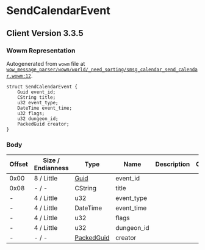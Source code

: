 # SendCalendarEvent

## Client Version 3.3.5

### Wowm Representation

Autogenerated from `wowm` file at [`wow_message_parser/wowm/world/_need_sorting/smsg_calendar_send_calendar.wowm:12`](https://github.com/gtker/wow_messages/tree/main/wow_message_parser/wowm/world/_need_sorting/smsg_calendar_send_calendar.wowm#L12).
```rust,ignore
struct SendCalendarEvent {
    Guid event_id;
    CString title;
    u32 event_type;
    DateTime event_time;
    u32 flags;
    u32 dungeon_id;
    PackedGuid creator;
}
```
### Body

| Offset | Size / Endianness | Type | Name | Description | Comment |
| ------ | ----------------- | ---- | ---- | ----------- | ------- |
| 0x00 | 8 / Little | [Guid](../spec/packed-guid.md) | event_id |  |  |
| 0x08 | - / - | CString | title |  |  |
| - | 4 / Little | u32 | event_type |  |  |
| - | 4 / Little | DateTime | event_time |  |  |
| - | 4 / Little | u32 | flags |  |  |
| - | 4 / Little | u32 | dungeon_id |  |  |
| - | - / - | [PackedGuid](../spec/packed-guid.md) | creator |  |  |

